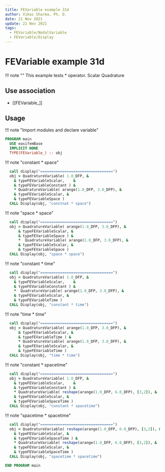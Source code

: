 ```yaml
---
title: FEVariable example 31d
author: Vikas Sharma, Ph. D.
date: 21 Nov 2021
update: 21 Nov 2021
tags:
  - FEVariable/NodalVariable
  - FEVariable/Display
---
```


# FEVariable example 31d

!!! note ""
    This example tests * operator. Scalar Quadrature

## Use association

- [[FEVariable_]]

## Usage

!!! note "Import modules and declare variable"


```fortran
PROGRAM main
  USE easifemBase
  IMPLICIT NONE
  TYPE(FEVariable_) :: obj
```

!!! note "constant * space"

```fortran
  call display("=================================")
  obj = QuadratureVariable( 1.0_DFP, &
    & typeFEVariableScalar,    &
    & typeFEVariableConstant ) &
    * QuadratureVariable( arange(1.0_DFP, 3.0_DFP), &
    & typeFEVariableScalar, &
    & typeFEVariableSpace )
  CALL Display(obj, "constnat * space")
```

!!! note "space * space"

```fortran
  call display("=================================")
  obj = QuadratureVariable( arange(1.0_DFP, 3.0_DFP), &
      & typeFEVariableScalar, &
      & typeFEVariableSpace ) &
      *  QuadratureVariable( arange(1.0_DFP, 3.0_DFP), &
      & typeFEVariableScalar, &
      & typeFEVariableSpace )
  CALL Display(obj, "space * space")
```

!!! note "constant * time"

```fortran
  call display("=================================")
  obj = QuadratureVariable( 1.0_DFP, &
    & typeFEVariableScalar,    &
    & typeFEVariableConstant ) &
    *  QuadratureVariable( arange(1.0_DFP, 3.0_DFP), &
    & typeFEVariableScalar, &
    & typeFEVariableTime )
  CALL Display(obj, "constant * time")
```

!!! note "time * time"

```fortran
  call display("=================================")
  obj = QuadratureVariable( arange(1.0_DFP, 3.0_DFP), &
      & typeFEVariableScalar, &
      & typeFEVariableTime ) &
      * QuadratureVariable( arange(1.0_DFP, 3.0_DFP), &
      & typeFEVariableScalar, &
      & typeFEVariableTime )
  CALL Display(obj, "time * time")
```

!!! note "constant * spacetime"

```fortran
  call display("=================================")
  obj = QuadratureVariable( 1.0_DFP, &
    & typeFEVariableScalar,    &
    & typeFEVariableConstant ) &
    * QuadratureVariable( reshape(arange(1.0_DFP, 6.0_DFP), [3,2]), &
    & typeFEVariableScalar, &
    & typeFEVariableSpaceTime )
  CALL Display(obj, "constant * spacetime")
```

!!! note "spacetime * spacetime"

```fortran
  call display("=================================")
  obj = QuadratureVariable( reshape(arange(1.0_DFP, 6.0_DFP), [3,2]), &
    & typeFEVariableScalar, &
    & typeFEVariableSpaceTime ) &
    * QuadratureVariable( reshape(arange(1.0_DFP, 6.0_DFP), [3,2]), &
    & typeFEVariableScalar, &
    & typeFEVariableSpaceTime )
  CALL Display(obj, "spacetime * spacetime")
```

```fortran
END PROGRAM main
```
